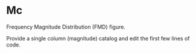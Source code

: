 # Mc
Frequency Magnitude Distribution (FMD) figure.

Provide a single column (magnitude) catalog and edit the first few lines of code.
